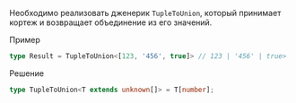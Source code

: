 Необходимо реализовать дженерик `TupleToUnion`, который принимает кортеж и возвращает объединение из его значений.

Пример

```ts
type Result = TupleToUnion<[123, '456', true]> // 123 | '456' | true>
```

Решение

```ts
type TupleToUnion<T extends unknown[]> = T[number];
```
